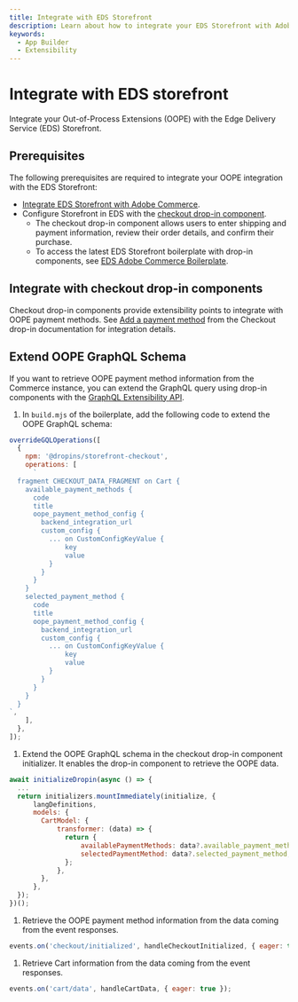 ```yaml
---
title: Integrate with EDS Storefront
description: Learn about how to integrate your EDS Storefront with Adobe Commerce checkout starter kit.
keywords:
  - App Builder
  - Extensibility
---
```


# Integrate with EDS storefront

Integrate your Out-of-Process Extensions (OOPE) with the Edge Delivery Service (EDS) Storefront.

## Prerequisites

The following prerequisites are required to integrate your OOPE integration with the EDS Storefront:

- [Integrate EDS Storefront with Adobe Commerce](https://experienceleague.adobe.com/developer/commerce/storefront/).
- Configure Storefront in EDS with the [checkout drop-in component](https://experienceleague.adobe.com/developer/commerce/storefront/drop-ins/checkout/).
  - The checkout drop-in component allows users to enter shipping and payment information, review their order details, and confirm their purchase.
  - To access the latest EDS Storefront boilerplate with drop-in components, see [EDS Adobe Commerce Boilerplate](https://github.com/hlxsites/aem-boilerplate-commerce).

## Integrate with checkout drop-in components

Checkout drop-in components provide extensibility points to integrate with OOPE payment methods.
See [Add a payment method](https://experienceleague.adobe.com/developer/commerce/storefront/dropins/checkout/tutorials/add-payment-method/) from the Checkout drop-in documentation for integration details.

## Extend OOPE GraphQL Schema

If you want to retrieve OOPE payment method information from the Commerce instance, you can extend the GraphQL query using drop-in components with the [GraphQL Extensibility API](https://experienceleague.adobe.com/developer/commerce/storefront/dropins/all/extending/).

1. In `build.mjs` of the boilerplate, add the following code to extend the OOPE GraphQL schema:

  ```javascript
  overrideGQLOperations([
    {
      npm: '@dropins/storefront-checkout',
      operations: [
        `
    fragment CHECKOUT_DATA_FRAGMENT on Cart {
      available_payment_methods {
        code
        title
        oope_payment_method_config {
          backend_integration_url
          custom_config {
            ... on CustomConfigKeyValue {
                key
                value
            }
          }
        }
      }
      selected_payment_method {
        code
        title
        oope_payment_method_config {
          backend_integration_url
          custom_config {
            ... on CustomConfigKeyValue {
                key
                value
            }
          }
        }
      }
    }
  `,
      ],
    },
  ]);
  ```

1. Extend the OOPE GraphQL schema in the checkout drop-in component initializer. It enables the drop-in component to retrieve the OOPE data.

  ```javascript
  await initializeDropin(async () => {
    ...
    return initializers.mountImmediately(initialize, {
        langDefinitions,
        models: {
          CartModel: {
              transformer: (data) => {
                return {
                    availablePaymentMethods: data?.available_payment_methods,
                    selectedPaymentMethod: data?.selected_payment_method,
                };
              },
          },
        },
    });
  })();
  ```

1. Retrieve the OOPE payment method information from the data coming from the event responses.

  ```javascript
  events.on('checkout/initialized', handleCheckoutInitialized, { eager: true });
  ```

1. Retrieve Cart information from the data coming from the event responses.

  ```javascript
  events.on('cart/data', handleCartData, { eager: true });
  ```
